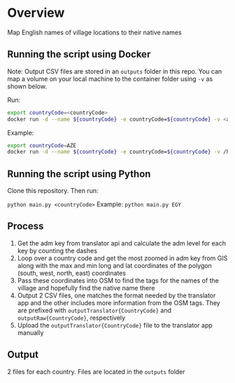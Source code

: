 # Overview

Map English names of village locations to their native names

## Running the script using Docker
Note: Output CSV files are stored in an `outputs` folder in this repo. You can map a volume on your local machine to the container folder using `-v` as shown below.

Run:

```sh
export countryCode=<countryCode>
docker run -d --name ${countryCode} -e countryCode=${countryCode} -v <absolute_path_on_host>:/app/outputs samgabrail/cotw:latest
```

Example:
```sh
export countryCode=AZE
docker run -d --name ${countryCode} -e countryCode=${countryCode} -v /home/sam/Development_Linux/hack2021-cotw/outputs:/app/outputs samgabrail/cotw:latest
```

## Running the script using Python

Clone this repository. Then run:

`python main.py <countryCode>`
Example:
`python main.py EGY`

## Process
1. Get the adm key from translator api and calculate the adm level for each key by counting the dashes
2. Loop over a country code and get the most zoomed in adm key from GIS along with the max and min long and lat coordinates of the polygon (south, west, north, east) coordinates
3. Pass these coordinates into OSM to find the tags for the names of the village and hopefully find the native name there
4. Output 2 CSV files, one matches the format needed by the translator app and the other includes more information from the OSM tags. They are prefixed with `outputTranslator{CountryCode}` and `outputRaw{CountryCode}`, respectively
5. Upload the `outputTranslator{CountryCode}` file to the translator app manually

## Output
2 files for each country. Files are located in the `outputs` folder
